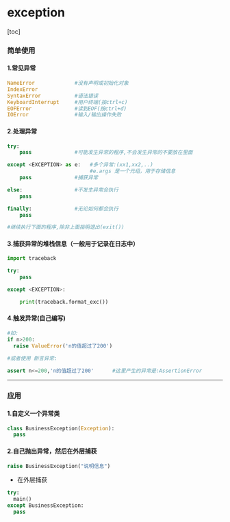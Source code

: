 # exception
[toc]

### 简单使用
#### 1.常见异常

```python
NameError             #没有声明或初始化对象
IndexError
SyntaxError           #语法错误
KeyboardInterrupt     #用户终端(按ctrl+c)
EOFError              #读到EOF(按ctrl+d)
IOError               #输入/输出操作失败
```

#### 2.处理异常

```python
try:
    pass              #可能发生异常的程序,不会发生异常的不要放在里面

except <EXCEPTION> as e:   #多个异常:(xx1,xx2,..)
                           #e.args 是一个元组，用于存储信息
    pass              #捕获异常

else:                 #不发生异常会执行
    pass

finally:              #无论如何都会执行
    pass

#继续执行下面的程序,除非上面指明退出(exit())
```

#### 3.捕获异常的堆栈信息（一般用于记录在日志中）
```python
import traceback

try:
    pass

except <EXCEPTION>:

    print(traceback.format_exc())
```

#### 4.触发异常(自己编写)
```python
#如:
if n>200:
  raise ValueError('n的值超过了200')

#或者使用 断言异常:

assert n<=200,'n的值超过了200'      #这里产生的异常是:AssertionError
```

***

### 应用
#### 1.自定义一个异常类
```python
class BusinessException(Exception):
  pass
```

#### 2.自己抛出异常，然后在外层捕获
```python
raise BusinessException("说明信息")
```
* 在外层捕获
```python
try:
  main()
except BusinessException:
  pass
```
